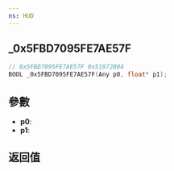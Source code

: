 ```yaml
---
ns: HUD
---
```

## _0x5FBD7095FE7AE57F

```c
// 0x5FBD7095FE7AE57F 0x51972B04
BOOL _0x5FBD7095FE7AE57F(Any p0, float* p1);
```


## 參數
* **p0**: 
* **p1**: 

## 返回值
